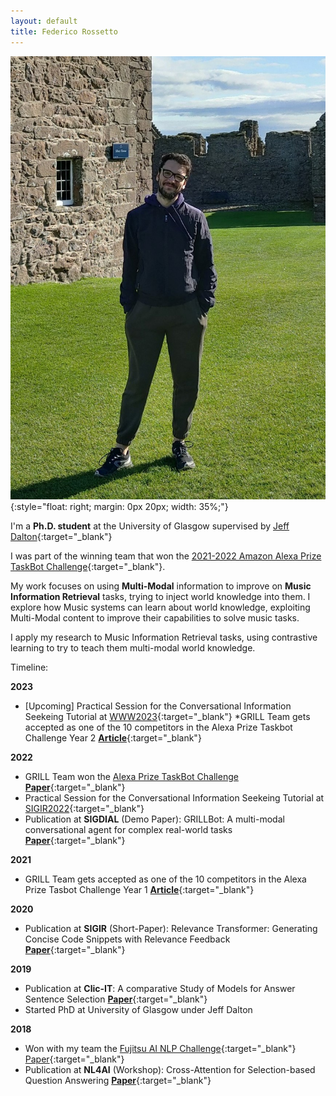 ```yaml
---
layout: default
title: Federico Rossetto
---
```



![federico_rossetto](assets/img/federico_rossetto_2.jpeg){:style="float: right; margin: 0px 20px; width: 35%;"}

I'm a **Ph.D. student** at the University of Glasgow supervised by [Jeff Dalton](https://www.dcs.gla.ac.uk/~jeff/){:target="_blank"}

I was part of the winning team that won the [2021-2022 Amazon Alexa Prize TaskBot Challenge](https://www.amazon.science/alexa-prize/taskbot-challenge/2021){:target="_blank"}.

My work focuses on using **Multi-Modal** information to improve on **Music Information Retrieval** tasks, trying to inject world knowledge into them. I explore how Music systems can learn about world knowledge, exploiting Multi-Modal content to improve their capabilities to solve music tasks. 

I apply my research to Music Information Retrieval tasks, using contrastive learning to try to teach them multi-modal world knowledge.


Timeline:

__2023__
* [Upcoming] Practical Session for the Conversational Information Seekeing Tutorial at [WWW2023](https://www2023.thewebconf.org/program/tutorials/){:target="_blank"}
*GRILL Team gets accepted as one of the 10 competitors in the Alexa Prize Taskbot Challenge Year 2 [**Article**](https://www.amazon.science/alexa-prize/taskbot-challenge/ten-university-teams-selected-for-alexa-prize-taskbot-challenge-2){:target="_blank"}

__2022__
* GRILL Team won the [Alexa Prize TaskBot Challenge](https://grilllab.ai/2022-05-15-alexa_taskbot_win/) [**Paper**](https://www.amazon.science/alexa-prize/proceedings/grillbot-a-flexible-conversational-agent-for-solving-complex-real-world-tasks){:target="_blank"}
* Practical Session for the Conversational Information Seekeing Tutorial at [SIGIR2022](https://sigir.org/sigir2022/program/tutorials/#Conversational){:target="_blank"}
* Publication at **SIGDIAL** (Demo Paper): GRILLBot: A multi-modal conversational agent for complex real-world tasks [**Paper**](https://aclanthology.org/2022.sigdial-1.63.pdf){:target="_blank"}

__2021__
* GRILL Team gets accepted as one of the 10 competitors in the Alexa Prize Tasbot Challenge Year 1 [**Article**](https://www.amazon.science/academic-engagements/ten-university-teams-selected-to-participate-in-alexa-prize-taskbot-challenge){:target="_blank"}

__2020__
* Publication at **SIGIR** (Short-Paper): Relevance Transformer: Generating Concise Code Snippets with Relevance Feedback [**Paper**](https://arxiv.org/pdf/2007.02609.pdf){:target="_blank"}

__2019__
* Publication at **Clic-IT**: A comparative Study of Models for Answer Sentence Selection [**Paper**](https://ceur-ws.org/Vol-2481/paper64.pdf){:target="_blank"}
* Started PhD at University of Glasgow under Jeff Dalton


__2018__
* Won with my team the [Fujitsu AI NLP Challenge](https://www.technology.org/2018/05/02/fujitsu-ai-nlp-challenge/){:target="_blank"} [Paper](https://ceur-ws.org/Vol-2244/paper_05.pdf){:target="_blank"}
* Publication at **NL4AI** (Workshop): Cross-Attention for Selection-based Question Answering [**Paper**](https://ceur-ws.org/Vol-2244/paper_05.pdf){:target="_blank"}

